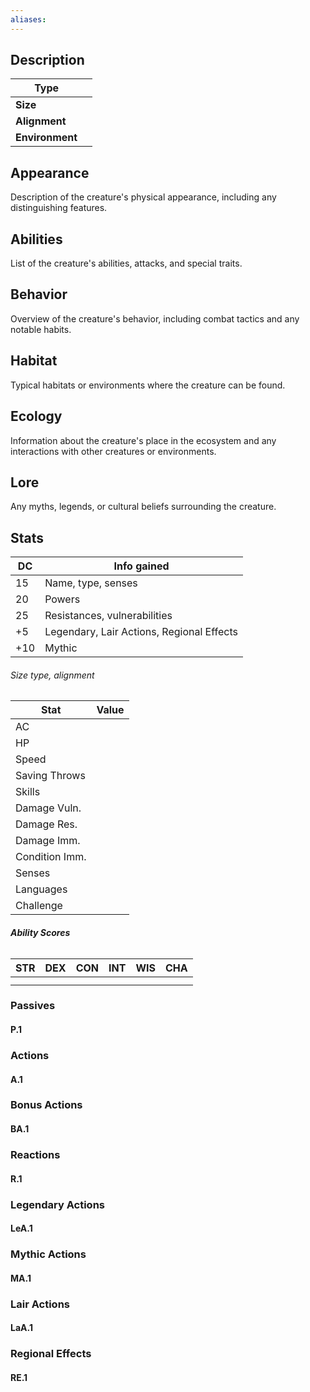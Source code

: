 ```yaml
---
aliases:
---
```

## Description
| **Type**        |     |
| --------------- | --- |
| **Size**        |     |
| **Alignment**   |     |
| **Environment** |     |
## Appearance
Description of the creature's physical appearance, including any distinguishing features.
## Abilities
List of the creature's abilities, attacks, and special traits.
## Behavior
Overview of the creature's behavior, including combat tactics and any notable habits.
## Habitat
Typical habitats or environments where the creature can be found.
## Ecology
Information about the creature's place in the ecosystem and any interactions with other creatures or environments.
## Lore
Any myths, legends, or cultural beliefs surrounding the creature.
## Stats
| **DC** | **Info gained**                           |
| ------ | ----------------------------------------- |
| 15     | Name, type, senses                        |
| 20     | Powers                                    |
| 25     | Resistances, vulnerabilities              |
| +5     | Legendary, Lair Actions, Regional Effects |
| +10    | Mythic                                    |
###### *Size type, alignment*
| Stat           | Value |
| -------------- | ----- |
| AC             |       |
| HP             |       |
| Speed          |       |
| Saving Throws  |       |
| Skills         |       |
| Damage Vuln.   |       |
| Damage Res.    |       |
| Damage Imm.    |       |
| Condition Imm. |       |
| Senses         |       |
| Languages      |       |
| Challenge      |       |
###### **Ability Scores**
| STR | DEX | CON | INT | WIS | CHA |
|:---:|:---:|:---:|:---:|:---:|:---:|
|     |     |     |     |     |     |
|     |     |     |     |     |     |
### Passives
#### P.1
### Actions
#### A.1
### Bonus Actions
#### BA.1
### Reactions
#### R.1
### Legendary  Actions
#### LeA.1
### Mythic Actions
#### MA.1
### Lair Actions
#### LaA.1
### Regional Effects
#### RE.1
